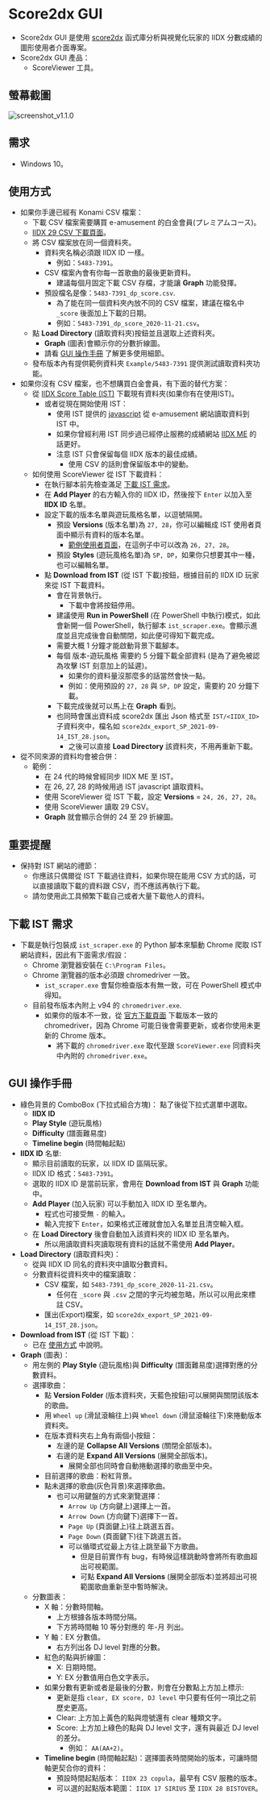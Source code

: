 # Score2dx GUI

- Score2dx GUI 是使用 [score2dx](https://github.com/blazar0112/score2dx) 函式庫分析與視覺化玩家的 IIDX 分數成績的圖形使用者介面專案。
- Score2dx GUI 產品：
    - ScoreViewer 工具。

## 螢幕截圖

![screenshot_v1.1.0](../doc/image/ScoreViewer-1.1.0.png "ScoreViewer v1.1.0")

## 需求
- Windows 10。

## 使用方式
- 如果你手邊已經有 Konami CSV 檔案：
    - 下載 CSV 檔案需要購買 e-amusement 的白金會員(プレミアムコース)。
    - [IIDX 29 CSV 下載頁面](https://p.eagate.573.jp/game/2dx/29/djdata/score_download.html)。
    - 將 CSV 檔案放在同一個資料夾。
        - 資料夾名稱必須跟 IIDX ID 一樣。
            - 例如：`5483-7391`。
        - CSV 檔案內會有你每一首歌曲的最後更新資料。
            - 建議每個月固定下載 CSV 存檔，才能讓 **Graph** 功能發揮。
        - 預設檔名是像：`5483-7391_dp_score.csv`.
            - 為了能在同一個資料夾內放不同的 CSV 檔案，建議在檔名中 `_score` 後面加上下載的日期。
            - 例如：`5483-7391_dp_score_2020-11-21.csv`。
    - 點 **Load Directory** (讀取資料夾)按鈕並且選取上述資料夾。
        - **Graph** (圖表)會顯示你的分數折線圖。
        - 請看 [GUI 操作手冊](#GUI-Manual) 了解更多使用細節。
    - 發布版本內有提供範例資料夾 `Example/5483-7391` 提供測試讀取資料夾功能。
- 如果你沒有 CSV 檔案，也不想購買白金會員，有下面的替代方案：
    - 從 [IIDX Score Table (IST)](https://score.iidx.app/) 下載現有資料夾(如果你有在使用IST)。
        - 或者從現在開始使用 IST：
            - 使用 IST 提供的 [javascript](https://score.iidx.app/helps/usage) 從 e-amusement 網站讀取資料到 IST 中。
            - 如果你曾經利用 IST 同步過已經停止服務的成績網站 [IIDX ME](https://iidx.me/) 的話更好。
            - 注意 IST 只會保留每個 IIDX 版本的最佳成績。
                - 使用 CSV 的話則會保留版本中的變動。
    - 如何使用 ScoreViewer 從 IST 下載資料：
        - 在執行腳本前先檢查滿足 [下載 IST 需求](#Download-from-IST-requirements)。
        - 在 **Add Player** 的右方輸入你的 IIDX ID，然後按下 `Enter` 以加入至 **IIDX ID** 名單。
        - 設定下載的版本名單與遊玩風格名單，以逗號隔開。
            - 預設 **Versions** (版本名單)為 `27, 28`，你可以編輯成 IST 使用者頁面中顯示有資料的版本名單。
                - [範例使用者頁面](https://score.iidx.app/users/5483-7391)，在這例子中可以改為 `26, 27, 28`。
            - 預設 **Styles** (遊玩風格名單)為 `SP, DP`，如果你只想要其中一種，也可以編輯名單。
        - 點 **Download from IST** (從 IST 下載)按鈕，根據目前的 IIDX ID 玩家來從 IST 下載資料。
            - 會在背景執行。
                - 下載中會將按鈕停用。
            - 建議使用 **Run in PowerShell** (在 PowerShell 中執行)模式，如此會新開一個 PowerShell，執行腳本 `ist_scraper.exe`。會顯示進度並且完成後會自動關閉，如此便可得知下載完成。
            - 需要大概 1 分鐘才能啟動背景下載腳本。
            - 每個 版本-遊玩風格 需要約 5 分鐘下載全部資料 (是為了避免被認為攻擊 IST 刻意加上的延遲)。
                - 如果你的資料量沒那麼多的話當然會快一點。
                - 例如：使用預設的 `27, 28` 與 `SP, DP` 設定，需要約 20 分鐘下載。
            - 下載完成後就可以馬上在 **Graph** 看到。
            - 也同時會匯出資料成 score2dx 匯出 Json 格式至 `IST/<IIDX_ID>` 子資料夾中，檔名如 `score2dx_export_SP_2021-09-14_IST_28.json`。
                - 之後可以直接 **Load Directory** 該資料夾，不用再重新下載。
- 從不同來源的資料均會被合併：
    - 範例：
        - 在 24 代的時候曾經同步 IIDX ME 至 IST。
        - 在 26, 27, 28 的時候用過 IST javascript 讀取資料。
        - 使用 ScoreViewer 從 IST 下載，設定 **Versions** = `24, 26, 27, 28`。
        - 使用 ScoreViewer 讀取 29 CSV。
        - **Graph** 就會顯示合併的 24 至 29 折線圖。

## 重要提醒

- 保持對 IST 網站的禮節：
    - 你應該只偶爾從 IST 下載過往資料，如果你現在能用 CSV 方式的話，可以直接讀取下載的資料跟 CSV，而不應該再執行下載。
    - 請勿使用此工具頻繁下載自己或者大量下載他人的資料。

## 下載 IST 需求

- 下載是執行包裝成 `ist_scraper.exe` 的 Python 腳本來驅動 Chrome 爬取 IST 網站資料，因此有下面需求/假設：
    - Chrome 瀏覽器安裝在 `C:\Program Files`。
    - Chrome 瀏覽器的版本必須跟 chromedriver 一致。
        - `ist_scraper.exe` 會幫你檢查版本有無一致，可在 PowerShell 模式中得知。
    - 目前發布版本內附上 v94 的 `chromedriver.exe`.
        - 如果你的版本不一致，從 [官方下載頁面](https://chromedriver.chromium.org/downloads) 下載版本一致的 chromedriver，因為 Chrome 可能日後會需要更新，或者你使用未更新的 Chrome 版本。
            - 將下載的 `chromedriver.exe` 取代至跟 `ScoreViewer.exe` 同資料夾中內附的 `chromedriver.exe`。

## GUI 操作手冊
- 綠色背景的 ComboBox (下拉式組合方塊)： 點了後從下拉式選單中選取。
    - **IIDX ID**
    - **Play Style** (遊玩風格)
    - **Difficulty** (譜面難易度)
    - **Timeline begin** (時間軸起點)
- **IIDX ID** 名單:
    - 顯示目前讀取的玩家，以 IIDX ID 區隔玩家。
    - IIDX ID 格式：`5483-7391`。
    - 選取的 IIDX ID 是當前玩家，會用在 **Download from IST** 與 **Graph** 功能中。
    - **Add Player** (加入玩家) 可以手動加入 IIDX ID 至名單內。
        - 程式也可接受無 `-` 的輸入。
        - 輸入完按下 `Enter`，如果格式正確就會加入名單並且清空輸入框。
    - 在 **Load Directory** 後會自動加入該資料夾的 IIDX ID 至名單內。
        - 所以用讀取資料夾讀取現有資料的話就不需使用 **Add Player**。
- **Load Directory** (讀取資料夾)：
    - 從與 IIDX ID 同名的資料夾中讀取分數資料。
    - 分數資料從資料夾中的檔案讀取：
        - CSV 檔案，如 `5483-7391_dp_score_2020-11-21.csv`。
            - 任何在 `_score` 與 `.csv` 之間的字元均被忽略，所以可以用此來標註 CSV。
        - 匯出(Export)檔案，如 `score2dx_export_SP_2021-09-14_IST_28.json`。
- **Download from IST** (從 IST 下載)：
    - 已在 [使用方式](#How-to-use) 中說明。
- **Graph** (圖表)：
    - 用左側的 **Play Style** (遊玩風格)與 **Difficulty** (譜面難易度)選擇對應的分數資料。
    - 選擇歌曲：
        - 點 **Version Folder** (版本資料夾，天藍色按鈕)可以展開與關閉該版本的歌曲。
        - 用 `Wheel up` (滑鼠滾輪往上)與 `Wheel down` (滑鼠滾輪往下)來捲動版本資料夾。
        - 在版本資料夾右上角有兩個小按鈕：
            - 左邊的是 **Collapse All Versions** (關閉全部版本)。
            - 右邊的是 **Expand All Versions** (展開全部版本)。
                - 展開全部也同時會自動捲動選擇的歌曲至中央。
        - 目前選擇的歌曲：粉紅背景。
        - 點未選擇的歌曲(灰色背景)來選擇歌曲。
            - 也可以用鍵盤的方式來瀏覽選擇：
                - `Arrow Up` (方向鍵上)選擇上一首。
                - `Arrow Down` (方向鍵下)選擇下一首。
                - `Page Up` (頁面鍵上)往上跳選五首。
                - `Page Down` (頁面鍵下)往下跳選五首。
                - 可以循環式從最上方往上跳至最下方歌曲。
                    - 但是目前實作有 bug，有時候這樣跳動時會將所有歌曲超出可視範圍。
                    - 可點 **Expand All Versions** (展開全部版本)並將超出可視範圍歌曲重新至中暫時解決。
    - 分數圖表：
        - X 軸：分數時間軸。
            - 上方根據各版本時間分隔。
            - 下方將時間軸 10 等分對應的 年-月 列出。
        - Y 軸：EX 分數值。
            - 右方列出各 DJ level 對應的分數。
        - 紅色的點與折線圖：
            - X: 日期時間。
            - Y: EX 分數值用白色文字表示。
        - 如果分數有更新或者是最後的分數，則會在分數點上方加上標示:
            - 更新是指 `clear, EX score, DJ level` 中只要有任何一項比之前歷史更高。
            - Clear: 上方加上黃色的點與燈號還有 clear 種類文字。
            - Score: 上方加上綠色的點與 DJ level 文字，還有與最近 DJ level 的差分。
                - 例如： `AA(AA+2)`。
        - **Timeline begin** (時間軸起點)：選擇圖表時間開始的版本，可讓時間軸更契合你的資料：
            - 預設時間起點版本： `IIDX 23 copula`，最早有 CSV 服務的版本。
            - 可以選的起點版本範圍： `IIDX 17 SIRIUS` 至 `IIDX 28 BISTOVER`。
